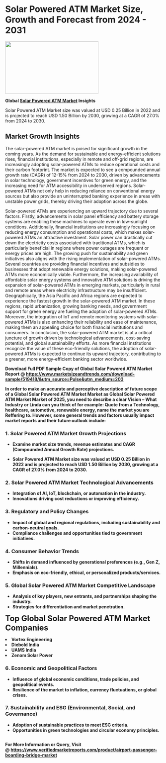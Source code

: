 <H1>Solar Powered ATM Market Size, Growth and Forecast from 2024 - 2031</H1><img class="aligncenter size-medium wp-image-584254" src="https://thirdeyenews.in/wp-content/uploads/2024/09/Global-Market-Research-300x168.jpeg" alt="" width="300" height="168" /><p><strong>Global&nbsp;<a href="https://www.marketsizeandtrends.com/download-sample/519418/&amp;utm_source=Pulse&amp;utm_medium=203">Solar Powered ATM Market</a> Insights</strong></p><p>Solar Powered ATM Market size was valued at USD 0.25 Billion in 2022 and is projected to reach USD 1.50 Billion by 2030, growing at a CAGR of 27.0% from 2024 to 2030.</p><p><h2>Market Growth Insights</h2> <p>The solar-powered ATM market is poised for significant growth in the coming years. As the demand for sustainable and energy-efficient solutions rises, financial institutions, especially in remote and off-grid regions, are increasingly adopting solar-powered ATMs to reduce operational costs and their carbon footprint. The market is expected to see a compounded annual growth rate (CAGR) of 12-15% from 2024 to 2030, driven by advancements in solar technology, government incentives for green energy, and the increasing need for ATM accessibility in underserved regions. Solar-powered ATMs not only help in reducing reliance on conventional energy sources but also provide an uninterrupted banking experience in areas with unstable power grids, thereby driving their adoption across the globe.</p> <p><strong></strong></p> <p>Solar-powered ATMs are experiencing an upward trajectory due to several factors. Firstly, advancements in solar panel efficiency and battery storage systems are enabling these machines to operate even in low-sunlight conditions. Additionally, financial institutions are increasingly focusing on reducing energy consumption and operational costs, which makes solar-powered ATMs an attractive investment. Solar power can drastically cut down the electricity costs associated with traditional ATMs, which is particularly beneficial in regions where power outages are frequent or energy prices are high. The growing push for sustainability and green initiatives also aligns with the rising implementation of solar-powered ATMs. Several countries are providing financial incentives and subsidies to businesses that adopt renewable energy solutions, making solar-powered ATMs more economically viable. Furthermore, the increasing availability of affordable solar energy systems and innovative ATM solutions is driving the expansion of solar-powered ATMs in emerging markets, particularly in rural and remote areas where electricity infrastructure may be insufficient. Geographically, the Asia Pacific and Africa regions are expected to experience the fastest growth in the solar-powered ATM market. In these regions, rapid urbanization, growing banking needs, and government support for green energy are fueling the adoption of solar-powered ATMs. Moreover, the integration of IoT and remote monitoring systems with solar-powered ATMs is also enhancing their reliability and ease of maintenance, making them an appealing choice for both financial institutions and consumers. In conclusion, the solar-powered ATM market is at a critical juncture of growth driven by technological advancements, cost-saving potential, and global sustainability efforts. As more financial institutions recognize the value of these eco-friendly solutions, the adoption of solar-powered ATMs is expected to continue its upward trajectory, contributing to a greener, more energy-efficient banking sector worldwide.</p> <p><strong></p><p><span class=""><strong>Download Full PDF Sample Copy of Global Solar Powered ATM Market Report</strong> @ <a href="https://www.marketsizeandtrends.com/download-sample/519418/&amp;utm_source=Pulse&amp;utm_medium=203" target="_blank">https://www.marketsizeandtrends.com/download-sample/519418/&amp;utm_source=Pulse&amp;utm_medium=203</a></span></p><p>In order to make an accurate and perceptive description of future scope of a Global&nbsp;Solar Powered ATM Market Market as Global&nbsp;Solar Powered ATM Market Market of 2025, you need to describe a clear Vision &ndash; What Industry or Linda can you think of for example: Quote from a Technology, healthcare, automotive, renewable energy, name the market you are Reffering to. However, some general trends and factors usually impact market reports and their future outlook include:</p><h3>1.&nbsp;<strong>Solar Powered ATM Market Growth Projections</strong></h3><ul><li>Examine market size trends, revenue estimates and CAGR (Compounded Annual Growth Rate) projections.</li><li><p>Solar Powered ATM Market size was valued at USD 0.25 Billion in 2022 and is projected to reach USD 1.50 Billion by 2030, growing at a CAGR of 27.0% from 2024 to 2030.</p></li></ul><h3>2.&nbsp;<strong>Solar Powered ATM Market Technological Advancements</strong></h3><ul><li>Integration of AI, IoT, blockchain, or automation in the industry.</li><li>Innovations driving cost reductions or improving efficiency.</li></ul><h3>3.&nbsp;<strong>Regulatory and Policy Changes</strong></h3><ul><li>Impact of global and regional regulations, including sustainability and carbon-neutral goals.</li><li>Compliance challenges and opportunities tied to government initiatives.</li></ul><h3>4.&nbsp;<strong>Consumer Behavior Trends</strong></h3><ul><li>Shifts in demand influenced by generational preferences (e.g., Gen Z, Millennials).</li><li>Emphasis on eco-friendly, ethical, or personalized products/services.</li></ul><h3>5.&nbsp;<strong>Global Solar Powered ATM Market Competitive Landscape</strong></h3><ul><li>Analysis of key players, new entrants, and partnerships shaping the industry.</li><li>Strategies for differentiation and market penetration.</li></ul><p data-pm-slice="1 1 []"><span style="color: inherit; font-family: inherit; font-size: 25px;">Top Global Solar Powered ATM Market Companies</span></p><div class="" data-test-id=""><p><li>Vortex Engineering</li><li> Diebold India</li><li> UAMS India</li><li> Zenom Solar Power</li></p></div><h3>6.&nbsp;<strong>Economic and Geopolitical Factors</strong></h3><ul><li>Influence of global economic conditions, trade policies, and geopolitical events.</li><li>Resilience of the market to inflation, currency fluctuations, or global crises.</li></ul><h3>7.&nbsp;<strong>Sustainability and ESG (Environmental, Social, and Governance)</strong></h3><ul><li>Adoption of sustainable practices to meet ESG criteria.</li><li>Opportunities in green technologies and circular economy principles.</li></ul><h2><strong style="font-size: 14px;">For More Information or Query, Visit @&nbsp;</strong><a style="background-color: #ffffff; font-size: 14px;" href="https://www.marketsizeandtrends.com/report/solar-powered-atm-market/" target="_blank">https://www.verifiedmarketreports.com/product/airport-passenger-boarding-bridge-market</a></h2>
